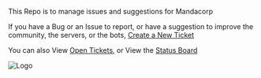 This Repo is to manage issues and suggestions for Mandacorp

If you have a Bug or an Issue to report, or have a suggestion to improve the community, the servers, or the bots, [Create a New Ticket](https://github.com/mandacorpnetwork/suggestions/issues/new/choose)

You can also View [Open Tickets](https://github.com/mandacorpnetwork/suggestions/issues), or View the [Status Board](https://github.com/orgs/mandacorpnetwork/projects/12)

![Logo](https://github.com/MandaCorpNetwork/.github/raw/main/profile/flag.gif)
